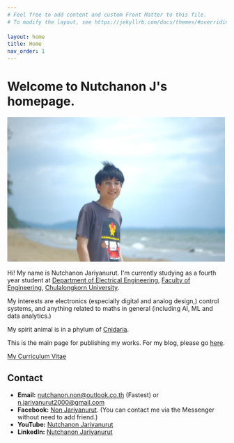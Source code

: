 ```yaml
---
# Feel free to add content and custom Front Matter to this file.
# To modify the layout, see https://jekyllrb.com/docs/themes/#overriding-theme-defaults

layout: home
title: Home
nav_order: 1
---
```


# Welcome to Nutchanon J's homepage.

<img src="images/my_pic_index.jpg" alt="my_pic" style="width:500px;"/>

Hi! My name is Nutchanon Jariyanurut. I'm currently studying as a fourth year student at [Department of Electrical Engineering](https://ee.eng.chula.ac.th/), [Faculty of Engineering](https://www.eng.chula.ac.th/th/), [Chulalongkorn University](https://www.chula.ac.th/en/).

My interests are electronics (especially digital and analog design,) control systems, and anything related to maths in general (including AI, ML and data analytics.)

My spirit animal is in a phylum of [Cnidaria](https://en.wikipedia.org/wiki/Cnidaria).

This is the main page for publishing my works. For my blog, please go [here](https://nutchanonj.github.io/myblog/).

[My Curriculum Vitae](/files/CV_NutchanonJariyanurut.pdf)

## Contact

- **Email:** [nutchanon.non@outlook.co.th](nutchanon.non@outlook.co.th) (Fastest) or [n.jariyanurut2000@gmail.com](n.jariyanurut2000@gmail.com)
- **Facebook:** [Non Jariyanurut](https://www.facebook.com/NonJariyanurut). (You can contact me via the Messenger without need to add friend.)
- **YouTube:** [Nutchanon Jariyanurut](https://www.youtube.com/channel/UCEPwhyRvDrvB_CHxAquxbtw)
- **LinkedIn:** [Nutchanon Jariyanurut](https://www.linkedin.com/in/nutchanon-j-2b1457135/)